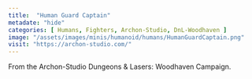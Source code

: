 ```yaml
---
title:  "Human Guard Captain"
metadate: "hide"
categories: [ Humans, Fighters, Archon-Studio, DnL-Woodhaven ]
image: "/assets/images/minis/humanoid/humans/HumanGuardCaptain.png"
visit: "https://archon-studio.com/"
---
```

From the Archon-Studio Dungeons & Lasers: Woodhaven Campaign.